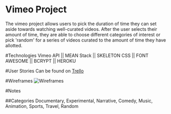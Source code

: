 # Vimeo Project

The vimeo project allows users to pick the duration of time they can set aside towards watching well-curated videos. After the user selects their amount of time, they are able to choose different categories of interest or pick 'random' for a series of videos curated to the amount of time they have allotted. 

#Technologies
Vimeo API || MEAN Stack || SKELETON CSS || FONT AWESOME || BCRYPT || HEROKU

#User Stories
Can be found on [Trello](https://trello.com/b/cQGcppNV/vimeo)

#Wireframes
![Wireframes](https://github.com/jessleenyc/vimeo/blob/master/vimeo%20wireframes.png?raw=true)

#Notes

##Categories
Documentary, Experimental, Narrative, Comedy, Music, Animation, Sports, Travel, Random

